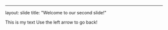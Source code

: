 ---
layout: slide
title: "Welcome to our second slide!"

This is my text
Use the left arrow to go back!
